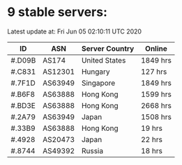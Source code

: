 # 9 stable servers:

Latest update at: Fri Jun 05 02:10:11 UTC 2020

| ID | ASN | Server Country | Online |
| -- | --- | -------------- | ------ |
| #.D09B | AS174 | United States | 1849 hrs |
| #.C831 | AS12301 | Hungary | 127 hrs |
| #.7F1D | AS63949 | Singapore | 1849 hrs |
| #.B6F8 | AS63888 | Hong Kong | 1599 hrs |
| #.BD3E | AS63888 | Hong Kong | 2668 hrs |
| #.2A79 | AS63949 | Japan | 1508 hrs |
| #.33B9 | AS63888 | Hong Kong | 19 hrs |
| #.4928 | AS20473 | Japan | 22 hrs |
| #.8744 | AS49392 | Russia | 18 hrs |

